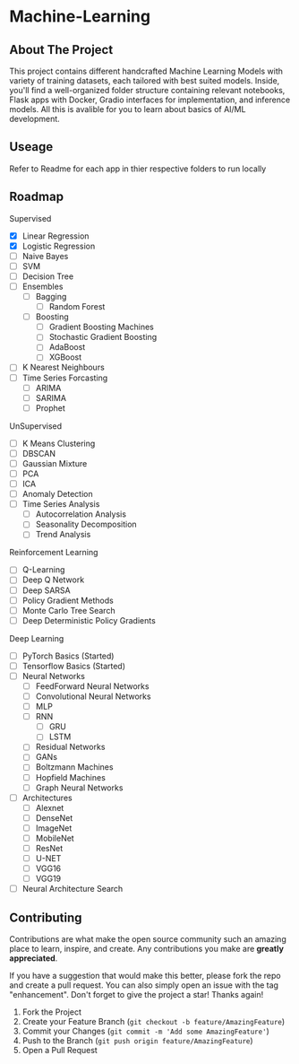# Machine-Learning

## About The Project

This project contains different handcrafted Machine Learning Models with variety of training datasets, each tailored with best suited models. Inside, you'll find a well-organized folder structure containing relevant notebooks, Flask apps with Docker, Gradio interfaces for implementation, and inference models. All this is avalible for you to learn about basics of AI/ML development.

## Useage

Refer to Readme for each app in thier respective folders to run locally

## Roadmap

Supervised
- [x] Linear Regression
- [x] Logistic Regression
- [ ] Naive Bayes
- [ ] SVM
- [ ] Decision Tree
- [ ] Ensembles
    - [ ] Bagging
        - [ ] Random Forest
    - [ ] Boosting
        - [ ] Gradient Boosting Machines
        - [ ] Stochastic Gradient Boosting
        - [ ] AdaBoost
        - [ ] XGBoost
- [ ] K Nearest Neighbours
- [ ] Time Series Forcasting
    - [ ] ARIMA
    - [ ] SARIMA
    - [ ] Prophet

UnSupervised
- [ ] K Means Clustering
- [ ] DBSCAN
- [ ] Gaussian Mixture
- [ ] PCA
- [ ] ICA
- [ ] Anomaly Detection
- [ ] Time Series Analysis
    - [ ] Autocorrelation Analysis
    - [ ] Seasonality Decomposition
    - [ ] Trend Analysis

Reinforcement Learning
- [ ] Q-Learning
- [ ] Deep Q Network
- [ ] Deep SARSA
- [ ] Policy Gradient Methods
- [ ] Monte Carlo Tree Search
- [ ] Deep Deterministic Policy Gradients

Deep Learning
- [ ] PyTorch Basics (Started)
- [ ] Tensorflow Basics (Started)
- [ ] Neural Networks
    - [ ] FeedForward Neural Networks
    - [ ] Convolutional Neural Networks
    - [ ] MLP
    - [ ] RNN
        - [ ] GRU
        - [ ] LSTM
    - [ ] Residual Networks
    - [ ] GANs
    - [ ] Boltzmann Machines
    - [ ] Hopfield Machines
    - [ ] Graph Neural Networks
- [ ] Architectures
    - [ ] Alexnet
    - [ ] DenseNet
    - [ ] ImageNet
    - [ ] MobileNet
    - [ ] ResNet
    - [ ] U-NET
    - [ ] VGG16
    - [ ] VGG19
- [ ] Neural Architecture Search

## Contributing

Contributions are what make the open source community such an amazing place to learn, inspire, and create. Any contributions you make are **greatly appreciated**.

If you have a suggestion that would make this better, please fork the repo and create a pull request. You can also simply open an issue with the tag "enhancement".
Don't forget to give the project a star! Thanks again!

1. Fork the Project
2. Create your Feature Branch (`git checkout -b feature/AmazingFeature`)
3. Commit your Changes (`git commit -m 'Add some AmazingFeature'`)
4. Push to the Branch (`git push origin feature/AmazingFeature`)
5. Open a Pull Request